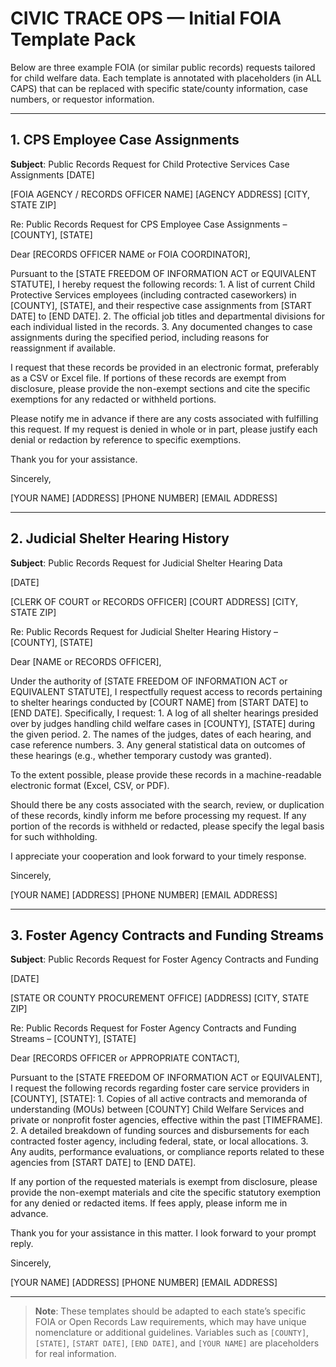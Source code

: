 # CIVIC TRACE OPS — Initial FOIA Template Pack

Below are three example FOIA (or similar public records) requests tailored for child welfare data. Each template is annotated with placeholders (in ALL CAPS) that can be replaced with specific state/county information, case numbers, or requestor information.

---

## 1. CPS Employee Case Assignments

**Subject**: Public Records Request for Child Protective Services Case Assignments
[DATE]

[FOIA AGENCY / RECORDS OFFICER NAME]
[AGENCY ADDRESS]
[CITY, STATE ZIP]

Re: Public Records Request for CPS Employee Case Assignments – [COUNTY], [STATE]

Dear [RECORDS OFFICER NAME or FOIA COORDINATOR],

Pursuant to the [STATE FREEDOM OF INFORMATION ACT or EQUIVALENT STATUTE], I hereby request the following records: 1. A list of current Child Protective Services employees (including contracted caseworkers) in [COUNTY], [STATE], and their respective case assignments from [START DATE] to [END DATE]. 2. The official job titles and departmental divisions for each individual listed in the records. 3. Any documented changes to case assignments during the specified period, including reasons for reassignment if available.

I request that these records be provided in an electronic format, preferably as a CSV or Excel file. If portions of these records are exempt from disclosure, please provide the non-exempt sections and cite the specific exemptions for any redacted or withheld portions.

Please notify me in advance if there are any costs associated with fulfilling this request. If my request is denied in whole or in part, please justify each denial or redaction by reference to specific exemptions.

Thank you for your assistance.

Sincerely,

[YOUR NAME]
[ADDRESS]
[PHONE NUMBER]
[EMAIL ADDRESS]

---

## 2. Judicial Shelter Hearing History

**Subject**: Public Records Request for Judicial Shelter Hearing Data

[DATE]

[CLERK OF COURT or RECORDS OFFICER]
[COURT ADDRESS]
[CITY, STATE ZIP]

Re: Public Records Request for Judicial Shelter Hearing History – [COUNTY], [STATE]

Dear [NAME or RECORDS OFFICER],

Under the authority of [STATE FREEDOM OF INFORMATION ACT or EQUIVALENT STATUTE], I respectfully request access to records pertaining to shelter hearings conducted by [COURT NAME] from [START DATE] to [END DATE]. Specifically, I request: 1. A log of all shelter hearings presided over by judges handling child welfare cases in [COUNTY], [STATE] during the given period. 2. The names of the judges, dates of each hearing, and case reference numbers. 3. Any general statistical data on outcomes of these hearings (e.g., whether temporary custody was granted).

To the extent possible, please provide these records in a machine-readable electronic format (Excel, CSV, or PDF).

Should there be any costs associated with the search, review, or duplication of these records, kindly inform me before processing my request. If any portion of the records is withheld or redacted, please specify the legal basis for such withholding.

I appreciate your cooperation and look forward to your timely response.

Sincerely,

[YOUR NAME]
[ADDRESS]
[PHONE NUMBER]
[EMAIL ADDRESS]

---

## 3. Foster Agency Contracts and Funding Streams

**Subject**: Public Records Request for Foster Agency Contracts and Funding

[DATE]

[STATE OR COUNTY PROCUREMENT OFFICE]
[ADDRESS]
[CITY, STATE ZIP]

Re: Public Records Request for Foster Agency Contracts and Funding Streams – [COUNTY], [STATE]

Dear [RECORDS OFFICER or APPROPRIATE CONTACT],

Pursuant to the [STATE FREEDOM OF INFORMATION ACT or EQUIVALENT], I request the following records regarding foster care service providers in [COUNTY], [STATE]: 1. Copies of all active contracts and memoranda of understanding (MOUs) between [COUNTY] Child Welfare Services and private or nonprofit foster agencies, effective within the past [TIMEFRAME]. 2. A detailed breakdown of funding sources and disbursements for each contracted foster agency, including federal, state, or local allocations. 3. Any audits, performance evaluations, or compliance reports related to these agencies from [START DATE] to [END DATE].

If any portion of the requested materials is exempt from disclosure, please provide the non-exempt materials and cite the specific statutory exemption for any denied or redacted items. If fees apply, please inform me in advance.

Thank you for your assistance in this matter. I look forward to your prompt reply.

Sincerely,

[YOUR NAME]
[ADDRESS]
[PHONE NUMBER]
[EMAIL ADDRESS]

---

> **Note**: These templates should be adapted to each state’s specific FOIA or Open Records Law requirements, which may have unique nomenclature or additional guidelines. Variables such as `[COUNTY]`, `[STATE]`, `[START DATE]`, `[END DATE]`, and `[YOUR NAME]` are placeholders for real information.
